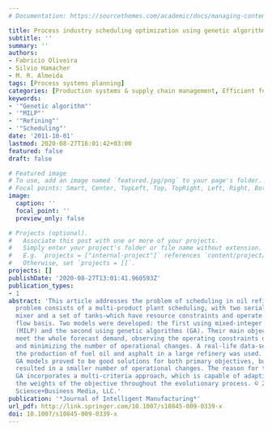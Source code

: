 ```yaml
---
# Documentation: https://sourcethemes.com/academic/docs/managing-content/

title: Process industry scheduling optimization using genetic algorithm and mathematical programming
subtitle: ''
summary: ''
authors:
- Fabricio Oliveira
- Silvio Hamacher
- M. R. Almeida
tags: [Process systems planning]
categories: [Production systems & supply chain management, Efficient formulations and solution methods]
keywords: 
- '"Genetic algorithm"'
- '"MILP"'
- '"Refining"'
- '"Scheduling"'
date: '2011-10-01'
lastmod: 2020-08-27T16:01:42+03:00
featured: false
draft: false

# Featured image
# To use, add an image named `featured.jpg/png` to your page's folder.
# Focal points: Smart, Center, TopLeft, Top, TopRight, Left, Right, BottomLeft, Bottom, BottomRight.
image:
  caption: ''
  focal_point: ''
  preview_only: false

# Projects (optional).
#   Associate this post with one or more of your projects.
#   Simply enter your project's folder or file name without extension.
#   E.g. `projects = ["internal-project"]` references `content/project/deep-learning/index.md`.
#   Otherwise, set `projects = []`.
projects: []
publishDate: '2020-08-27T13:01:41.960593Z'
publication_types:
- 1
abstract: 'This article addresses the problem of scheduling in oil refineries. The
  problem consists of a multi-product plant scheduling, with two serial machine stages-a
  mixer and a set of tanks-which have resource constraints and operate on a continuous
  flow basis. Two models were developed: the first using mixed-integer linear programming
  (MILP) and the second using genetic algorithms (GA). Their main objective was to
  meet the whole forecast demand, observing the operating constraints of the refinery
  and minimizing the number of operational changes. A real-life data-set related to
  the production of fuel oil and asphalt in a large refinery was used. The MILP and
  GA models proved to be good solutions for both primary objectives, but the GA model
  resulted in a smaller number of operational changes. The reason for this is that
  GA incorporates a multi-criteria approach, which is capable of adaptively updating
  the weights of the objective throughout the evolutionary process. © 2009 Springer
  Science+Business Media, LLC.'
publication: '*Journal of Intelligent Manufacturing*'
url_pdf: http://link.springer.com/10.1007/s10845-009-0339-x
doi: 10.1007/s10845-009-0339-x
---
```

